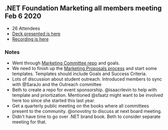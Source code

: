 ##  .NET Foundation Marketing all members meeting Feb 6 2020
- 26 Attendees
- [Deck presented is here](https://dotnetfoundation.sharepoint.com/:p:/s/Marketing/EWg4pNMS-YxPh9I6ekURq5EBwYOU1Ey7g24AP5DcV0CBeA?e=CtJ109)
- [Recording is here](https://dotnetfoundation.sharepoint.com/:v:/s/Marketing/EZCXY9Z83xdIvfWtaXfmGfEBSGfUGW_11TodfwgoGFdhnA?e=WgGdZD)

### Notes

- Went through [Marketing Committee repo](https://github.com/dotnet-foundation/wg-marketing) and goals. 
- We need to finish up the [Marketing Proposals process](https://github.com/dotnet-foundation/wg-marketing/blob/master/proposals.md) and start some templates. Templates should include Goals and Success Criteria. 
- Lots of discussion about student outreach. Introduced members to sync with @SaraJo and the Outreach committee
- Beth to create a repo for event sponsorship. @isaacrlevin to help with template and priortization. Mentioned @sfaatz might want to be involved here too since she started this last year. 
- Get a quarterly public meeting on the books where all committees present to the community.  @onovotny to discuss at next board meeting. 
- Didn't have time to go over .NET brand book. Beth to consider separate meeting for that. 